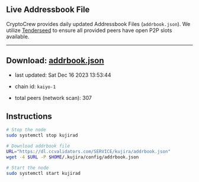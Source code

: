 ## Live Addressbook File

CryptoCrew provides daily updated Addressbook Files (`addrbook.json`). We utilize [Tenderseed](https://github.com/binaryholdings/tenderseed) to ensure all provided peers have open P2P slots available.

---
**Download: [addrbook.json](https://dl.ccvalidators.com/SERVICE/kujira/addrbook.json)**
---

- last updated: Sat Dec 16 2023 13:53:44
- chain id: `kaiyo-1`

- total peers (network scan): 307

## Instructions
```sh
# Stop the node
sudo systemctl stop kujirad

# Download addrbook file
URL="https://dl.ccvalidators.com/SERVICE/kujira/addrbook.json"
wget -4 $URL -P $HOME/.kujira/config/addrbook.json

# Start the node
sudo systemctl start kujirad
```
